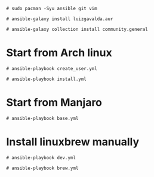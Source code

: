 `# sudo pacman -Syu ansible git vim`

`# ansible-galaxy install luizgavalda.aur`

`# ansible-galaxy collection install community.general`

# Start from Arch linux

`# ansible-playbook create_user.yml`

`# ansible-playbook install.yml`

# Start from Manjaro

`# ansible-playbook base.yml`

# Install linuxbrew manually

`# ansible-playbook dev.yml`

`# ansible-playbook brew.yml`
